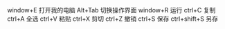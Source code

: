 window+E 打开我的电脑
Alt+Tab 切换操作界面
window+R 运行
ctrl+C 复制
ctrl+A 全选
ctrl+V 粘贴
ctrl+X 剪切
ctrl+Z 撤销
ctrl+S 保存
ctrl+shift+S 另存

